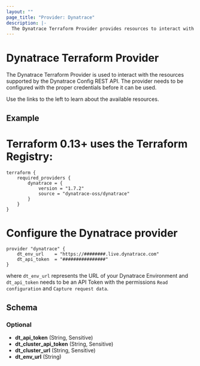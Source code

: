 ```yaml
---
layout: ""
page_title: "Provider: Dynatrace"
description: |-
  The Dynatrace Terraform Provider provides resources to interact with the Dynatrace Config REST API.
---
```


# Dynatrace Terraform Provider

The Dynatrace Terraform Provider is used to interact with the resources supported by the Dynatrace Config REST API. The provider needs to be configured with the proper credentials before it can be used.

Use the links to the left to learn about the available resources.

## Example

# Terraform 0.13+ uses the Terraform Registry:
```
terraform {
    required_providers {
        dynatrace = {
            version = "1.7.2"
            source = "dynatrace-oss/dynatrace"
        }
    }
} 
```
# Configure the Dynatrace provider
```
provider "dynatrace" {
    dt_env_url    = "https://########.live.dynatrace.com"
    dt_api_token  = "################"
}
```
where `dt_env_url` represents the URL of your Dynatrace Environment and `dt_api_token` needs to be an API Token with the permissions `Read configuration` and `Capture request data`.

<!-- schema generated by tfplugindocs -->
## Schema

### Optional

- **dt_api_token** (String, Sensitive)
- **dt_cluster_api_token** (String, Sensitive)
- **dt_cluster_url** (String, Sensitive)
- **dt_env_url** (String)